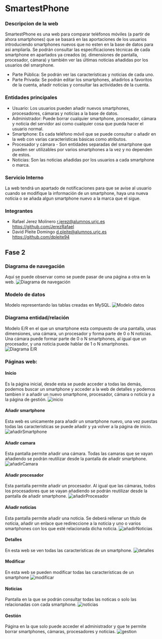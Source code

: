 # SmartestPhone
### Descripcion de la web
SmartestPhone es una web para comparar teléfonos móviles (a partir de ahora smartphones) que se basará en las aportaciones de los usuarios introduciendo smartphones nuevos que no esten en la base de datos para asi ampliarla. Se podrán consultar las especificaciones técnicas de cada smartphone en apartados ya creados (ej. dimensiones de pantalla, procesador, cámara) y también ver las últimas noticias añadidas por los usuarios del smarphone.
-  Parte Pública: Se podrán ver las características y noticias de cada uno.
-  Parte Privada: Se podrán editar los smartphones, añadirlos a favoritos de la cuenta, añadir noticias y consultar las actividades de la cuenta.
### Entidades principales
- Usuario: Los usuarios pueden añadir nuevos smartphones, procesadores, cámaras y noticias a la base de datos.
- Administrador: Puede borrar cualquier smartphone, procesador, cámara y noticia del servidor asi como cualquier cosa que pueda hacer el usuario normal.
- Smartphone: Es cada teléfono móvil que se puede consultar o añadir en la web con varias características básicas como atributos.
- Procesador y cámara - Son entidades separadas del smartphone que pueden ser utilizables por varios smartphones a la vez y no dependen de estos.
- Noticias: Son las noticias añadidas por los usuarios a cada smartphone o marca.
### Servicio Interno
La web tendrá un apartado de notificaciones para que se avise al usuario cuando se modifique la información de un smartphone, haya una nueva noticia o se añada algun smartphone nuevo a la marca que el sigue.
### Integrantes
- Rafael Jerez Molinero
  r.jerez@alumnos.urjc.es
  https://github.com/JerezRafael
- David Pleite Domingo
  d.pleite@alumnos.urjc.es
  https://github.com/dpleite94

## Fase 2

### Diagrama de navegación
Aquí se puede observar como se puede pasar de una página a otra en la web.
![Diagrama de navegación](https://lh3.googleusercontent.com/-iElodFqOi0w/Wpae7oBOeJI/AAAAAAAALns/FNO693kfao0tyxfTAo530u8ApfOhkOeJwCJoC/w663-h393-n-rw/diagNavegFase2.jpg)

### Modelo de datos
Modelo representando las tablas creadas en MySQL.
![Modelo datos](https://lh3.googleusercontent.com/-JczxlnhkGZc/WpafAYZgeBI/AAAAAAAALoA/M1MMjWh4S88V9cfbiEz90fQd1T8IYCXjQCJoC/w663-h612-n-rw/modelodatosFase2.png)

### Diagrama entidad/relación
Modelo E/R en el que un smartphone esta compuesto de una pantalla, unas dimensiones, una cámara, un procesador y forma parte de 0 o N noticias. Una cámara puede formar parte de 0 o N smartphones, al igual que un procesador, y una noticia puede hablar de 1 o N smartphones.
![Diagrama E/R](https://lh3.googleusercontent.com/-_UwcAcF-TpM/WpaiEXOWCLI/AAAAAAAALo4/iYuWGd2bEgUNW9UruRF-g-t7z2Sy_sg6gCJoC/w663-h250-n-rw/diagERFase2.jpg)

### Páginas web:

#### Inicio
Es la página inicial, desde esta se puede acceder a todas las demás, podemos buscar un smartphone y acceder a la web de detalles y podemos tambien ir a añadir un nuevo smartphone, procesador, cámara o noticia y a la página de gestión.
![inicio](https://i.imgur.com/r8BNSQ7.png)

#### Añadir smartphone
Esta web es unicamente para añadir un smartphone nuevo, una vez puestas todas las caracteristicas se puede añadir y ya volver a la página de inicio.
![añadirSmartphone](https://i.imgur.com/Fdv6IDq.png)

#### Añadir camara
Esta pantalla permite añadir una cámara. Todas las camaras que se vayan añadiendo se podrán reutilizar desde la pantalla de añadir smartphone.
![añadirCamara](https://i.imgur.com/32O4XMW.png)

#### Añadir procesador
Esta pantalla permite añadir un procesador. Al igual que las cámaras, todos los procesadores que se vayan añadiendo se podrán reutilizar desde la pantalla de añadir smartphone.
![añadirProcesador](https://i.imgur.com/9PEcSrP.png)

#### Añadir noticias
Esta pantalla permite añadir una noticia. Se deberá rellenar un título de noticia, añadir un enlace que redireccione a la noticia y uno o varios smartphones con los que esté relacionada dicha noticia.
![añadirNoticias](https://i.imgur.com/IViyuc3.png)

#### Detalles
En esta web se ven todas las características de un smartphone.
![detalles](https://i.imgur.com/kJl2Rcf.png)

#### Modificar
En esta web se pueden modificar todas las características de un smartphone
![modificar](https://i.imgur.com/m3ceM2Y.png)

#### Noticias
Pantalla en la que se podrán consultar todas las noticas o solo las relacionadas con cada smartphone.
![noticias](https://i.imgur.com/sb9GfNL.png)

#### Gestión
Página en la que solo puede acceder el administrador y que te permite borrar smartphones, cámaras, procesadores y noticias.
![gestion](https://i.imgur.com/qv4w9ZN.png)
